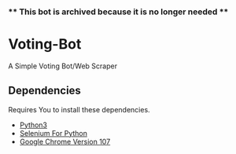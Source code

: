 ### ** This bot is archived because it is no longer needed **
# Voting-Bot
A Simple Voting Bot/Web Scraper

## Dependencies

Requires You to install these dependencies.
* [Python3](https://www.python.org/downloads/)
* [Selenium For Python](https://www.selenium.dev/downloads/)
* [Google Chrome Version 107](https://www.google.com/chrome/)

<!-- ## Installation

** Windows Only **

#### Step 1: Download Python 3 Installer -->
